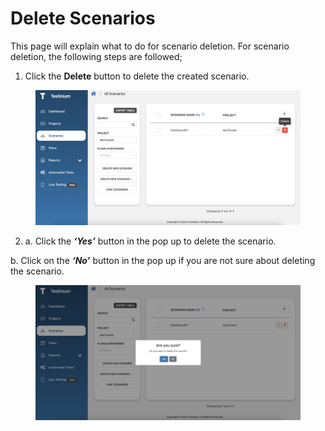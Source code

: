 # Delete Scenarios

This page will explain what to do for scenario deletion. For scenario deletion, the following steps are followed;

1. Click the **Delete** button to delete the created scenario.

<figure><img src="../../.gitbook/assets/Scenario  Delete 1 .png" alt=""><figcaption></figcaption></figure>

2. a. Click the _**‘Yes’**_ button in the pop up to delete the scenario.&#x20;

&#x20;      b. Click on the _**‘No’**_ button in the pop up if you are not sure about deleting the scenario.

<figure><img src="../../.gitbook/assets/Scenario Delete 2.png" alt=""><figcaption></figcaption></figure>
